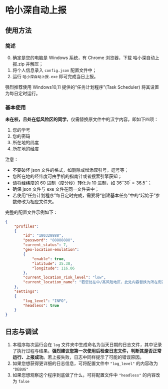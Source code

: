 # 哈小深自动上报

## 使用方法

### 简述

0. 确定是您的电脑是 Windows 系统，有 Chrome 浏览器，下载 哈小深自动上报.zip 并解压；
1. 将个人信息录入 `config.json` 配置文件中；
2. 运行 `哈小深自动上报.exe` 即可完成当日上报。

强烈推荐使用 Windows10,11 提供的“任务计划程序”(Task Scheduler) 将其设置为每日定时运行。

### 基本使用

**未在校，且处在低风险区的同学**，仅需替换原文件中的汉字内容，即如下四项：

1. 您的学号
2. 您的密码
3. 所在地的纬度
4. 所在地的经度

注意：

- 不要破坏 json 文件的格式，如删除或增添双引号，逗号等；
- 您所在地的经纬度可由手机的指南针或者搜索引擎获知；
- 请将经纬度的 60 进制（度分秒）转化为 10 进制，如 $36^\circ30^\prime=36.5^\circ$；
- 确保 json 文件与 exe 文件在同一文件夹中；
- 若使用“任务计划程序”每日定时完成，需要将“创建基本任务”中的“起始于”参数修改为相应文件夹。


完整的配置文件示例如下：

```json
{
    "profiles":
    {
        "id": "180328888",
        "password": "88888888",
        "current_status": 7,
        "geo-location-emulation": 
        {
            "enable": true, 
            "latitude": 35.38,
            "longitude": 116.06
        },
        "current_location_risk_level": "low",
        "current_location_name": "若您处在中/高风险地区，此处内容替换为所在街道与社区名称，低风险地区无需修改"
    },
    "settings":
    {
        "log_level": "INFO",
        "headless": true
    }
}
```

## 日志与调试

1. 本程序每次运行会在 `log` 文件夹中生成命名为当天日期的日志文件，其中记录了执行过程与结果。**强烈建议您第一次使用后检查日志文件，判断其是否正常运行、上报成功**。若上报失败，日志中同样提示了可能的错误原因。
2. 如果您想获得更详细的日志信息，可将配置文件中 `"log_level"` 的内容改为 `"DEBUG"`
3. 如果您想观察这个程序到底做了什么，可将配置文件中 `"headless"` 的内容改为 `false`